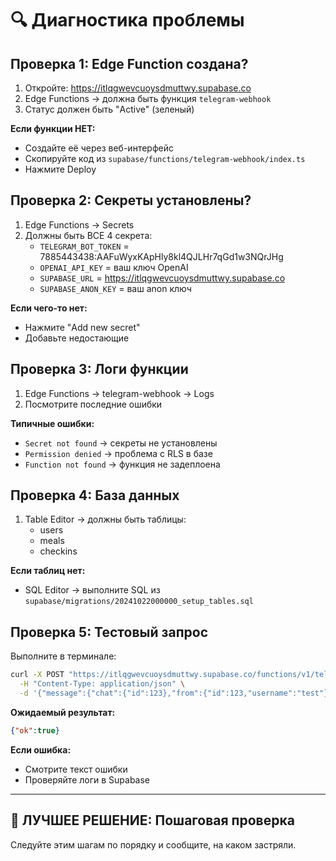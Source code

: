# 🔍 Диагностика проблемы

## Проверка 1: Edge Function создана?

1. Откройте: https://itlqgwevcuoysdmuttwy.supabase.co
2. Edge Functions → должна быть функция `telegram-webhook`
3. Статус должен быть "Active" (зеленый)

**Если функции НЕТ:**
- Создайте её через веб-интерфейс
- Скопируйте код из `supabase/functions/telegram-webhook/index.ts`
- Нажмите Deploy

## Проверка 2: Секреты установлены?

1. Edge Functions → Secrets
2. Должны быть ВСЕ 4 секрета:
   - `TELEGRAM_BOT_TOKEN` = 7885443438:AAFuWyxKApHly8kl4QJLHr7qGd1w3NQrJHg
   - `OPENAI_API_KEY` = ваш ключ OpenAI
   - `SUPABASE_URL` = https://itlqgwevcuoysdmuttwy.supabase.co
   - `SUPABASE_ANON_KEY` = ваш anon ключ

**Если чего-то нет:**
- Нажмите "Add new secret"
- Добавьте недостающие

## Проверка 3: Логи функции

1. Edge Functions → telegram-webhook → Logs
2. Посмотрите последние ошибки

**Типичные ошибки:**
- `Secret not found` → секреты не установлены
- `Permission denied` → проблема с RLS в базе
- `Function not found` → функция не задеплоена

## Проверка 4: База данных

1. Table Editor → должны быть таблицы:
   - users
   - meals
   - checkins

**Если таблиц нет:**
- SQL Editor → выполните SQL из `supabase/migrations/20241022000000_setup_tables.sql`

## Проверка 5: Тестовый запрос

Выполните в терминале:

```bash
curl -X POST "https://itlqgwevcuoysdmuttwy.supabase.co/functions/v1/telegram-webhook" \
  -H "Content-Type: application/json" \
  -d '{"message":{"chat":{"id":123},"from":{"id":123,"username":"test"},"text":"/start"}}'
```

**Ожидаемый результат:**
```json
{"ok":true}
```

**Если ошибка:**
- Смотрите текст ошибки
- Проверяйте логи в Supabase

---

## 🎯 ЛУЧШЕЕ РЕШЕНИЕ: Пошаговая проверка

Следуйте этим шагам по порядку и сообщите, на каком застряли.
